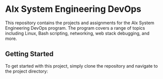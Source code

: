 # Alx System Engineering DevOps

This repository contains the projects and assignments for the Alx System Engineering DevOps program. The program covers a range of topics including Linux, Bash scripting, networking, web stack debugging, and more.

## Getting Started

To get started with this project, simply clone the repository and navigate to the project directory:
